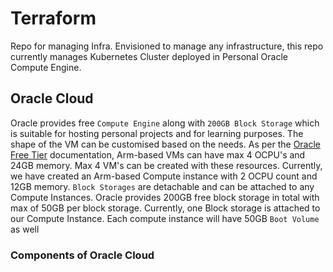 # Terraform

Repo for managing Infra. Envisioned to manage any infrastructure, this repo currently manages Kubernetes Cluster deployed in Personal Oracle Compute Engine. 

## Oracle Cloud
Oracle provides free `Compute Engine` along with `200GB Block Storage` which is suitable for hosting personal projects and for learning purposes. The shape of the VM can be customised based on the needs. As per the [Oracle Free Tier](https://www.oracle.com/in/cloud/free/#free-cloud-trial) documentation, Arm-based VMs can have max 4 OCPU's and 24GB memory. Max 4 VM's can be created with these resources. Currently, we have created an Arm-based Compute instance with 2 OCPU count and 12GB memory. 
`Block Storages` are detachable and can be attached to any Compute Instances. Oracle provides 200GB free block storage in total with max of 50GB per block storage. Currently, one Block storage is attached to our Compute Instance. Each compute instance will have 50GB `Boot Volume` as well


### Components of Oracle Cloud
